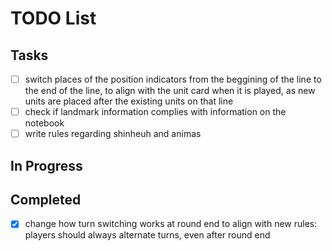 # TODO List

## Tasks

- [ ] switch places of the position indicators from the beggining of the line to the end of the line, to align with the unit card when it is played, as new units are placed after the existing units on that line
- [ ] check if landmark information complies with information on the notebook
- [ ] write rules regarding shinheuh and animas

## In Progress

## Completed

- [x] change how turn switching works at round end to align with new rules: players should always alternate turns, even after round end
